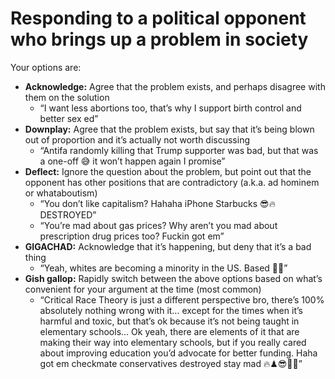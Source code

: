 # Responding to a political opponent who brings up a problem in society

Your options are:

-   **Acknowledge:** Agree that the problem exists, and perhaps disagree with them on the solution
	-  “I want less abortions too, that’s why I support birth control and better sex ed”
-   **Downplay:** Agree that the problem exists, but say that it’s being blown out of proportion and it’s actually not worth discussing 
	-  “Antifa randomly killing that Trump supporter was bad, but that was a one-off 😅 it won’t happen again I promise”
-   **Deflect:** Ignore the question about the problem, but point out that the opponent has other positions that are contradictory (a.k.a. ad hominem or whataboutism)
	-  “You don’t like capitalism? Hahaha iPhone Starbucks 😎🔥 DESTROYED”
	-  “You’re mad about gas prices? Why aren’t you mad about prescription drug prices too? Fuckin got em”
-   **GIGACHAD:** Acknowledge that it’s happening, but deny that it’s a bad thing
	-  “Yeah, whites are becoming a minority in the US. Based 👌🏽”
-   **Gish gallop:** Rapidly switch between the above options based on what’s convenient for your argument at the time (most common)
	-  “Critical Race Theory is just a different perspective bro, there’s 100% absolutely nothing wrong with it… except for the times when it’s harmful and toxic, but that’s ok because it’s not being taught in elementary schools… Ok yeah, there are elements of it that are making their way into elementary schools, but if you really cared about improving education you’d advocate for better funding. Haha got em checkmate conservatives destroyed stay mad 🔥♟😎👌🏽”

